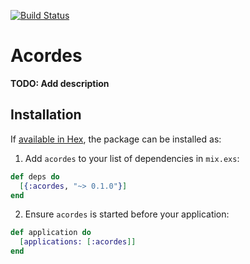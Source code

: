 [![Build Status](https://travis-ci.org/nicanor/acordes.svg?branch=master)](https://travis-ci.org/nicanor/acordes)

# Acordes

**TODO: Add description**

## Installation

If [available in Hex](https://hex.pm/docs/publish), the package can be installed as:

  1. Add `acordes` to your list of dependencies in `mix.exs`:

```elixir
def deps do
  [{:acordes, "~> 0.1.0"}]
end
```

  2. Ensure `acordes` is started before your application:

```elixir
def application do
  [applications: [:acordes]]
end
```
